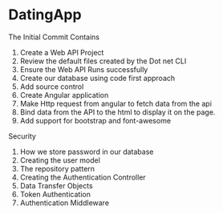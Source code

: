 # DatingApp
The Initial Commit Contains
1. Create a Web API Project
2. Review the default files created by the Dot net CLI
3. Ensure the Web API Runs successfully
4. Create our database using code first approach
5. Add source control
6. Create Angular application
7. Make Http request from angular to fetch data from the api
8. Bind data from the API to the html to display it on the page.
9. Add support for bootstrap and font-awesome

Security
1. How we store password in our database
2. Creating the user model
3. The repository pattern
4. Creating the Authentication Controller
5. Data Transfer Objects
6. Token Authentication
7. Authentication Middleware
  
